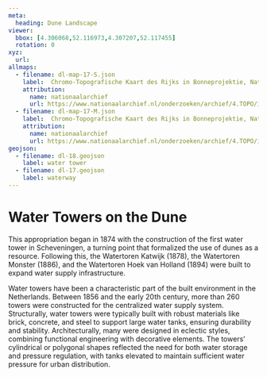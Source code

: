 ```yaml
---
meta:
  heading: Dune Landscape
viewer:
  bbox: [4.306068,52.116973,4.307207,52.117455]
  rotation: 0
xyz:
  url:
allmaps:
  - filename: dl-map-17-S.json
    label: 	Chromo-Topografische Kaart des Rijks in Bonneprojektie, Nationaal Archief
    attribution:
      name: nationaalarchief
      url: https://www.nationaalarchief.nl/onderzoeken/archief/4.TOPO/invnr/%40A~A7~A7.1~10.8-10.776C~10.502-10.502C~10.502   
  - filename: dl-map-17-M.json
    label: 	Chromo-Topografische Kaart des Rijks in Bonneprojektie, Nationaal Archief
    attribution:
      name: nationaalarchief
      url: https://www.nationaalarchief.nl/onderzoeken/archief/4.TOPO/invnr/%40A~A7~A7.1~10.8-10.776C~10.502-10.502C~10.502       
geojson:
  - filename: dl-18.geojson
    label: water tower
  - filename: dl-17.geojson
    label: waterway
---
```


# Water Towers on the Dune

This appropriation began in 1874 with the construction of the first water tower in Scheveningen, a turning point that formalized the use of dunes as a resource. Following this, the Watertoren Katwijk (1878), the Watertoren Monster (1886), and the Watertoren Hoek van Holland (1894) were built to expand water supply infrastructure.

Water towers have been a characteristic part of the built environment in the Netherlands. Between 1856 and the early 20th century, more than 260 towers were constructed for the centralized water supply system. Structurally, water towers were typically built with robust materials like brick, concrete, and steel to support large water tanks, ensuring durability and stability. Architecturally, many were designed in eclectic styles, combining functional engineering with decorative elements. The towers’ cylindrical or polygonal shapes reflected the need for both water storage and pressure regulation, with tanks elevated to maintain sufficient water pressure for urban distribution.